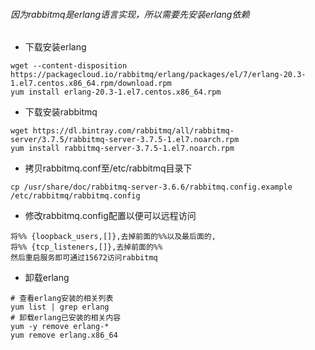 ###### 因为rabbitmq是erlang语言实现，所以需要先安装erlang依赖
- 下载安装erlang
```
wget --content-disposition https://packagecloud.io/rabbitmq/erlang/packages/el/7/erlang-20.3-1.el7.centos.x86_64.rpm/download.rpm
yum install erlang-20.3-1.el7.centos.x86_64.rpm
```
- 下载安装rabbitmq
```
wget https://dl.bintray.com/rabbitmq/all/rabbitmq-server/3.7.5/rabbitmq-server-3.7.5-1.el7.noarch.rpm
yum install rabbitmq-server-3.7.5-1.el7.noarch.rpm
```
- 拷贝rabbitmq.conf至/etc/rabbitmq目录下
```
cp /usr/share/doc/rabbitmq-server-3.6.6/rabbitmq.config.example /etc/rabbitmq/rabbitmq.config
```
- 修改rabbitmq.config配置以便可以远程访问
```
将%% {loopback_users,[]},去掉前面的%%以及最后面的,
将%% {tcp_listeners,[]},去掉前面的%%
然后重启服务即可通过15672访问rabbitmq
```
- 卸载erlang
```
# 查看erlang安装的相关列表
yum list | grep erlang
# 卸载erlang已安装的相关内容
yum -y remove erlang-*
yum remove erlang.x86_64
```